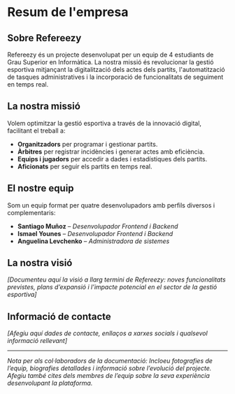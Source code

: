 # Resum de l'empresa

## Sobre Refereezy

Refereezy és un projecte desenvolupat per un equip de 4 estudiants de Grau Superior en Informàtica. La nostra missió és revolucionar la gestió esportiva mitjançant la digitalització dels actes dels partits, l'automatització de tasques administratives i la incorporació de funcionalitats de seguiment en temps real.

## La nostra missió

Volem optimitzar la gestió esportiva a través de la innovació digital, facilitant el treball a:

- **Organitzadors** per programar i gestionar partits.
- **Àrbitres** per registrar incidències i generar actes amb eficiència.
- **Equips i jugadors** per accedir a dades i estadístiques dels partits.
- **Aficionats** per seguir els partits en temps real.

## El nostre equip

Som un equip format per quatre desenvolupadors amb perfils diversos i complementaris:

- **Santiago Muñoz** – *Desenvolupador Frontend i Backend*
- **Ismael Younes** – *Desenvolupador Frontend i Backend*
- **Anguelina Levchenko** – *Administradora de sistemes*

## La nostra visió

*[Documenteu aquí la visió a llarg termini de Refereezy: noves funcionalitats previstes, plans d’expansió i l’impacte potencial en el sector de la gestió esportiva]*

## Informació de contacte

*[Afegiu aquí dades de contacte, enllaços a xarxes socials i qualsevol informació rellevant]*

---

*Nota per als col·laboradors de la documentació: Incloeu fotografies de l’equip, biografies detallades i informació sobre l’evolució del projecte. Afegiu també cites dels membres de l’equip sobre la seva experiència desenvolupant la plataforma.*
